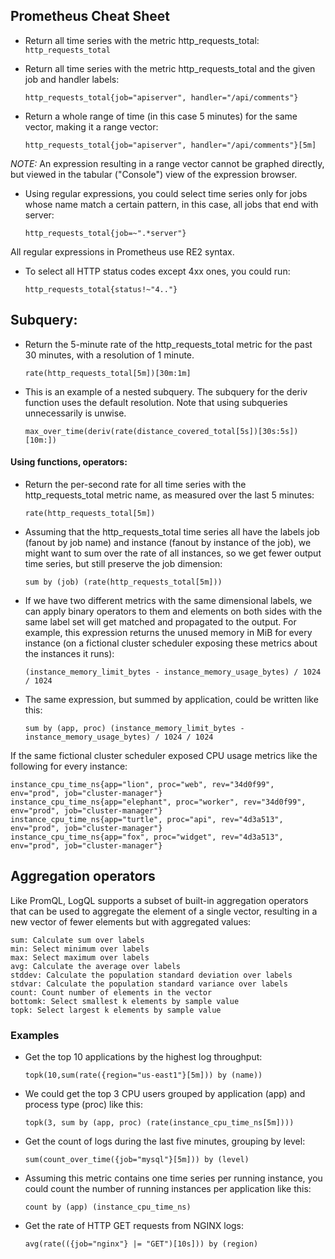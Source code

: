 ## Prometheus Cheat Sheet


* Return all time series with the metric http_requests_total:
    `http_requests_total`

* Return all time series with the metric http_requests_total and the given job and handler labels:

    `http_requests_total{job="apiserver", handler="/api/comments"}`

* Return a whole range of time (in this case 5 minutes) for the same vector, making it a range vector:

    `http_requests_total{job="apiserver", handler="/api/comments"}[5m]`

*NOTE:* An expression resulting in a range vector cannot be graphed directly, but viewed in the tabular ("Console") view of the expression browser.

* Using regular expressions, you could select time series only for jobs whose name match a certain pattern, in this case, all jobs that end with server:

    `http_requests_total{job=~".*server"}`

All regular expressions in Prometheus use RE2 syntax.

* To select all HTTP status codes except 4xx ones, you could run:

    `http_requests_total{status!~"4.."}`

## Subquery:
* Return the 5-minute rate of the http_requests_total metric for the past 30 minutes, with a resolution of 1 minute.

    `rate(http_requests_total[5m])[30m:1m]`

* This is an example of a nested subquery. The subquery for the deriv function uses the default resolution. Note that using subqueries unnecessarily is unwise.

    `max_over_time(deriv(rate(distance_covered_total[5s])[30s:5s])[10m:])`

#### Using functions, operators:
* Return the per-second rate for all time series with the http_requests_total metric name, as measured over the last 5 minutes:

    `rate(http_requests_total[5m])`

* Assuming that the http_requests_total time series all have the labels job (fanout by job name) and instance (fanout by instance of the job), we might want to sum over the rate of all instances, so we get fewer output time series, but still preserve the job dimension:

    `sum by (job) (rate(http_requests_total[5m]))`

* If we have two different metrics with the same dimensional labels, we can apply binary operators to them and elements on both sides with the same label set will get matched and propagated to the output. For example, this expression returns the unused memory in MiB for every instance (on a fictional cluster scheduler exposing these metrics about the instances it runs):

    `(instance_memory_limit_bytes - instance_memory_usage_bytes) / 1024 / 1024`

* The same expression, but summed by application, could be written like this:

    `sum by (app, proc) (instance_memory_limit_bytes - instance_memory_usage_bytes) / 1024 / 1024`

If the same fictional cluster scheduler exposed CPU usage metrics like the following for every instance:
```
instance_cpu_time_ns{app="lion", proc="web", rev="34d0f99", env="prod", job="cluster-manager"}
instance_cpu_time_ns{app="elephant", proc="worker", rev="34d0f99", env="prod", job="cluster-manager"}
instance_cpu_time_ns{app="turtle", proc="api", rev="4d3a513", env="prod", job="cluster-manager"}
instance_cpu_time_ns{app="fox", proc="widget", rev="4d3a513", env="prod", job="cluster-manager"}
```


## Aggregation operators
Like PromQL, LogQL supports a subset of built-in aggregation operators that can be used to aggregate the element of a single vector, resulting in a new vector of fewer elements but with aggregated values:

    sum: Calculate sum over labels
    min: Select minimum over labels
    max: Select maximum over labels
    avg: Calculate the average over labels
    stddev: Calculate the population standard deviation over labels
    stdvar: Calculate the population standard variance over labels
    count: Count number of elements in the vector
    bottomk: Select smallest k elements by sample value
    topk: Select largest k elements by sample value

### Examples
* Get the top 10 applications by the highest log throughput:

    `topk(10,sum(rate({region="us-east1"}[5m])) by (name))`

* We could get the top 3 CPU users grouped by application (app) and process type (proc) like this:

    `topk(3, sum by (app, proc) (rate(instance_cpu_time_ns[5m])))`

* Get the count of logs during the last five minutes, grouping by level:

    `sum(count_over_time({job="mysql"}[5m])) by (level)`

* Assuming this metric contains one time series per running instance, you could count the number of running instances per application like this:

    `count by (app) (instance_cpu_time_ns)`

* Get the rate of HTTP GET requests from NGINX logs:

    `avg(rate(({job="nginx"} |= "GET")[10s])) by (region)`


